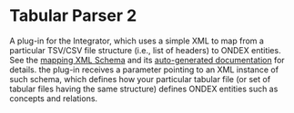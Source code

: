# Tabular Parser 2

A plug-in for the Integrator, which uses a simple XML to map from a particular TSV/CSV file structure 
(i.e., list of headers) to ONDEX entities. See the [mapping XML Schema](src/main/resources/tab_parser.xsd) and
its [auto-generated documentation](doc/index.html) for details. 
the plug-in receives a parameter pointing to an XML instance of such schema, which defines how your particular tabular
file (or set of tabular files having the same structure) defines ONDEX entities such as concepts and relations.
